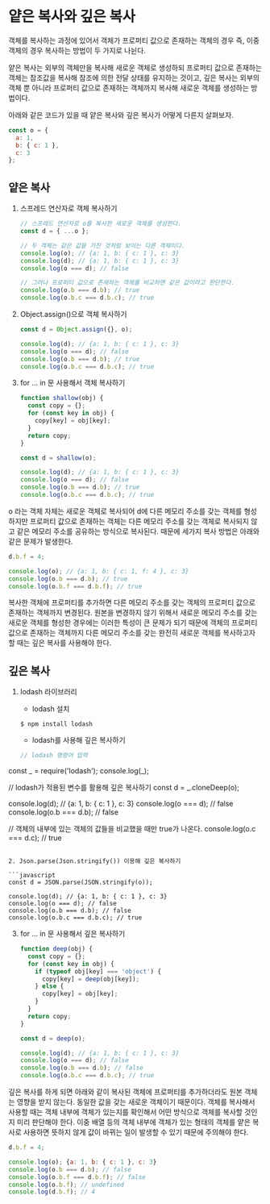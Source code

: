 # 얕은 복사와 깊은 복사

객체를 복사하는 과정에 있어서 객체가 프로퍼티 값으로 존재하는 객체의 경우 즉, 이중 객체의 경우 복사하는 방법이 두 가지로 나뉜다.

얕은 복사는 외부의 객체만을 복사해 새로운 객체로 생성하되 프로퍼티 값으로 존재하는 객체는 참조값을 복사해 참조에 의한 전달 상태를 유지하는 것이고, 깊은 복사는 외부의 객체 뿐 아니라 프로퍼티 값으로 존재하는 객체까지 복사해 새로운 객체를 생성하는 방법이다.

아래와 같은 코드가 있을 때 얕은 복사와 깊은 복사가 어떻게 다른지 살펴보자.

```javascript
const o = {
  a: 1,
  b: { c: 1 },
  c: 3
};
```



## 얕은 복사

1. 스프레드 연산자로 객체 복사하기

   ```javascript
   // 스프레드 연산자로 o를 복사한 새로운 객체를 생성한다.
   const d = { ...o };
   
   // 두 객체는 같은 값을 가진 것처럼 보이는 다른 객체이다.
   console.log(o); // {a: 1, b: { c: 1 }, c: 3}
   console.log(d); // {a: 1, b: { c: 1 }, c: 3}
   console.log(o === d); // false
   
   // 그러나 프로퍼티 값으로 존재하는 객체를 비교하면 같은 값이라고 판단한다.
   console.log(o.b === d.b); // true
   console.log(o.b.c === d.b.c); // true
   ```

2. Object.assign()으로 객체 복사하기

   ```javascript
   const d = Object.assign({}, o);
   
   console.log(d); // {a: 1, b: { c: 1 }, c: 3}
   console.log(o === d); // false
   console.log(o.b === d.b); // true
   console.log(o.b.c === d.b.c); // true
   ```

3. for ... in 문 사용해서 객체 복사하기

   ```javascript
   function shallow(obj) {
     const copy = {};
     for (const key in obj) {
       copy[key] = obj[key];
     }
     return copy;
   }
   
   const d = shallow(o);
   
   console.log(d); // {a: 1, b: { c: 1 }, c: 3}
   console.log(o === d); // false
   console.log(o.b === d.b); // true
   console.log(o.b.c === d.b.c); // true
   ```

   

o 라는 객체 자체는 새로운 객체로 복사되어 d에 다른 메모리 주소를 갖는 객체를 형성하지만 프로퍼티 값으로 존재하는 객체는 다른 메모리 주소를 갖는 객체로 복사되지 않고 같은 메모리 주소를 공유하는 방식으로 복사된다. 때문에 세가지 복사 방법은 아래와 같은 문제가 발생한다.

```javascript
d.b.f = 4;

console.log(o); // {a: 1, b: { c: 1, f: 4 }, c: 3}
console.log(o.b === d.b); // true
console.log(o.b.f === d.b.f); // true
```

복사한 객체에 프로퍼티를 추가하면 다른 메모리 주소를 갖는 객체의 프로퍼티 값으로 존재하는 객체까지 변경된다. 원본을 변경하지 않기 위해서 새로운 메모리 주소를 갖는 새로운 객체를 형성한 경우에는 이러한 특성이 큰 문제가 되기 때문에 객체의 프로퍼티 값으로 존재하는 객체까지 다른 메모리 주소를 갖는 완전히 새로운 객체를 복사하고자 할 때는 깊은 복사를 사용해야 한다.



## 깊은 복사

1. lodash 라이브러리

   * lodash 설치
   
   ```shell
   $ npm install lodash
   ```
   
   * lodash를 사용해 깊은 복사하기
   
   ```javascript
   // lodash 명령어 입력
  const _ = require('lodash');
   console.log(_);
   
   // lodash가 적용된 변수를 활용해 깊은 복사하기
   const d = _.cloneDeep(o);
   
   console.log(d); // {a: 1, b: { c: 1 }, c: 3}
   console.log(o === d); // false
   console.log(o.b === d.b); // false
   
   // 객체의 내부에 있는 객체의 값들을 비교했을 때만 true가 나온다.
   console.log(o.c === d.c); // true
   ```
   
2. Json.parse(Json.stringify()) 이용해 깊은 복사하기

   ```javascript
   const d = JSON.parse(JSON.stringify(o));
   
   console.log(d); // {a: 1, b: { c: 1 }, c: 3}
   console.log(o === d); // false
   console.log(o.b === d.b); // false
   console.log(o.b.c === d.b.c); // true
   ```

3. for ... in 문 사용해서 깊은 복사하기

   ```javascript
   function deep(obj) {
     const copy = {};
     for (const key in obj) {
       if (typeof obj[key] === 'object') {
         copy[key] = deep(obj[key]);
       } else {
         copy[key] = obj[key];
       }
     }
     return copy;
   }
   
   const d = deep(o);
   
   console.log(d); // {a: 1, b: { c: 1 }, c: 3}
   console.log(o === d); // false
   console.log(o.b === d.b); // false
   console.log(o.b.c === d.b.c); // true
   ```



깊은 복사를 하게 되면 아래와 같이 복사된 객체에 프로퍼티를 추가하더라도 원본 객체는 영향을 받지 않는다. 동일한 값을 갖는 새로운 객체이기 때문이다. 객체를 복사해서 사용할 때는 객체 내부에 객체가 있는지를 확인해서 어떤 방식으로 객체를 복사할 것인지 미리 판단해야 한다. 이중 배열 등의 객체 내부에 객체가 있는 형태의 객체를 얕은 복사로 사용하면 뜻하지 않게 값이 바뀌는 일이 발생할 수 있기 때문에 주의해야 한다.

```javascript
d.b.f = 4;

console.log(o); {a: 1, b: { c: 1 }, c: 3}
console.log(o.b === d.b); // false
console.log(o.b.f === d.b.f); // false
console.log(o.b.f); // undefined
console.log(d.b.f); // 4
```


